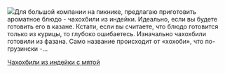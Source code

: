 <!--2025-05-25 05:11:21-->
<div class="yb">
  <div class="rss povarenok"><a href="https://www.povarenok.ru/recipes/show/182703/"><img src="https://www.povarenok.ru/data/cache/2025may/25/48/3178005_16516-640x480.jpg"></a>Для большой компании на пикнике, предлагаю приготовить ароматное блюдо - чахохбили из индейки. Идеально, если вы будете готовить его в казане. Кстати, если вы считаете, что блюдо готовится только из курицы, то глубоко ошибаетесь. Изначально чахохбили готовили из фазана. Само название происходит от «хохоби», что по-грузински -... <p class="titl"><a href="https://www.povarenok.ru/recipes/show/182703/">Чахохбили из индейки с мятой</a></p></div>
</div>
